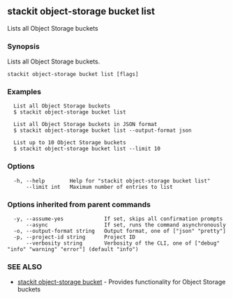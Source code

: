 ## stackit object-storage bucket list

Lists all Object Storage buckets

### Synopsis

Lists all Object Storage buckets.

```
stackit object-storage bucket list [flags]
```

### Examples

```
  List all Object Storage buckets
  $ stackit object-storage bucket list

  List all Object Storage buckets in JSON format
  $ stackit object-storage bucket list --output-format json

  List up to 10 Object Storage buckets
  $ stackit object-storage bucket list --limit 10
```

### Options

```
  -h, --help        Help for "stackit object-storage bucket list"
      --limit int   Maximum number of entries to list
```

### Options inherited from parent commands

```
  -y, --assume-yes             If set, skips all confirmation prompts
      --async                  If set, runs the command asynchronously
  -o, --output-format string   Output format, one of ["json" "pretty"]
  -p, --project-id string      Project ID
      --verbosity string       Verbosity of the CLI, one of ["debug" "info" "warning" "error"] (default "info")
```

### SEE ALSO

* [stackit object-storage bucket](./stackit_object-storage_bucket.md)	 - Provides functionality for Object Storage buckets

